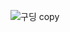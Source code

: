 ![구딩 copy](https://user-images.githubusercontent.com/77870077/187223761-c19d0863-9c26-4906-8c36-a2a210c053d5.jpg)